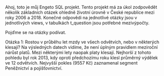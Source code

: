 Ahoj, toto je můj Engeto SQL projekt. Tento projekt má za úkol zodpovědět několik základních otázek ohledně životní úrovně v České republice mezi roky 2006 a 2018. Konečné odpovědi na jednotlivé otázky jsou v jednotlivých views, v tabulkách t_question jsou potřebné mezivýpočty. 

Pojďme se na otázky podívat.

Otázka 1: Rostou v průběhu let mzdy ve všech odvětvích, nebo v některých klesají?
  Na výsledných datech vidíme, že není úplným pravidlem meziroční nárůst platů. Mezi některými lety naopak platy klesají. Nejhorší z tohoto pohledu byl rok 2013, kdy oproti předchozímu roku klesl průměrný výdělek     ve 12 odvětvích. Nejvyšší pokles (9557 Kč) zaznamenal segment Peněžnictví a pojišťovnictví.
